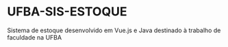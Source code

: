 # UFBA-SIS-ESTOQUE
Sistema de estoque desenvolvido em Vue.js e Java destinado à trabalho de faculdade na UFBA
